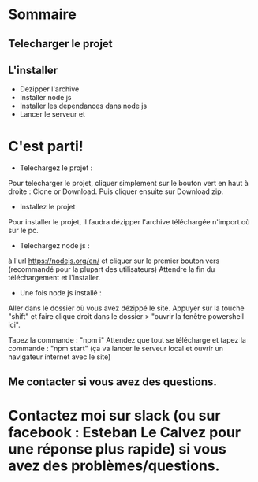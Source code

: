 # Sommaire

## Telecharger le projet
## L'installer

  - Dezipper l'archive
  - Installer node js
  - Installer les dependances dans node js
  - Lancer le serveur et 

# C'est parti!
  - Telechargez le projet : 

Pour telecharger le projet, cliquer simplement sur le bouton vert en haut à droite : Clone or Download. Puis cliquer ensuite sur Download zip.

  - Installez le projet

Pour installer le projet, il faudra dézipper l'archive téléchargée n'import où sur le pc.
  
  - Telechargez node js : 

à l'url https://nodejs.org/en/
et cliquer sur le premier bouton vers (recommandé pour la plupart des utilisateurs)
Attendre la fin du téléchargement et l'installer.

  - Une fois node js installé : 

Aller dans le dossier où vous avez dézippé le site. Appuyer sur la touche "shift" et faire clique droit dans le dossier > "ouvrir la fenêtre powershell ici".

Tapez la commande : "npm i"
Attendez que tout se télécharge et
tapez la commande : "npm start"
(ça va lancer le serveur local et ouvrir un navigateur internet avec le site)

## Me contacter si vous avez des questions.
  # Contactez moi sur slack (ou sur facebook : Esteban Le Calvez pour une réponse plus rapide) si vous avez des problèmes/questions.